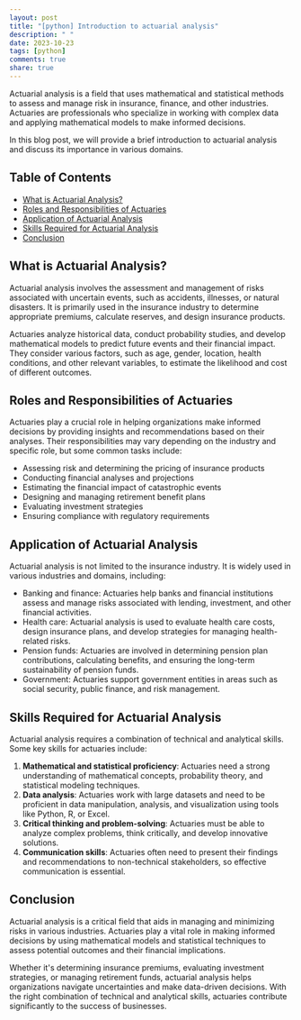 ```yaml
---
layout: post
title: "[python] Introduction to actuarial analysis"
description: " "
date: 2023-10-23
tags: [python]
comments: true
share: true
---
```


Actuarial analysis is a field that uses mathematical and statistical methods to assess and manage risk in insurance, finance, and other industries. Actuaries are professionals who specialize in working with complex data and applying mathematical models to make informed decisions.

In this blog post, we will provide a brief introduction to actuarial analysis and discuss its importance in various domains.

## Table of Contents

- [What is Actuarial Analysis?](#what-is-actuarial-analysis)
- [Roles and Responsibilities of Actuaries](#roles-and-responsibilities-of-actuaries)
- [Application of Actuarial Analysis](#application-of-actuarial-analysis)
- [Skills Required for Actuarial Analysis](#skills-required-for-actuarial-analysis)
- [Conclusion](#conclusion)

## What is Actuarial Analysis?

Actuarial analysis involves the assessment and management of risks associated with uncertain events, such as accidents, illnesses, or natural disasters. It is primarily used in the insurance industry to determine appropriate premiums, calculate reserves, and design insurance products.

Actuaries analyze historical data, conduct probability studies, and develop mathematical models to predict future events and their financial impact. They consider various factors, such as age, gender, location, health conditions, and other relevant variables, to estimate the likelihood and cost of different outcomes.

## Roles and Responsibilities of Actuaries

Actuaries play a crucial role in helping organizations make informed decisions by providing insights and recommendations based on their analyses. Their responsibilities may vary depending on the industry and specific role, but some common tasks include:

- Assessing risk and determining the pricing of insurance products
- Conducting financial analyses and projections
- Estimating the financial impact of catastrophic events
- Designing and managing retirement benefit plans
- Evaluating investment strategies
- Ensuring compliance with regulatory requirements

## Application of Actuarial Analysis

Actuarial analysis is not limited to the insurance industry. It is widely used in various industries and domains, including:

- Banking and finance: Actuaries help banks and financial institutions assess and manage risks associated with lending, investment, and other financial activities.
- Health care: Actuarial analysis is used to evaluate health care costs, design insurance plans, and develop strategies for managing health-related risks.
- Pension funds: Actuaries are involved in determining pension plan contributions, calculating benefits, and ensuring the long-term sustainability of pension funds.
- Government: Actuaries support government entities in areas such as social security, public finance, and risk management.

## Skills Required for Actuarial Analysis

Actuarial analysis requires a combination of technical and analytical skills. Some key skills for actuaries include:

1. **Mathematical and statistical proficiency**: Actuaries need a strong understanding of mathematical concepts, probability theory, and statistical modeling techniques.
2. **Data analysis**: Actuaries work with large datasets and need to be proficient in data manipulation, analysis, and visualization using tools like Python, R, or Excel.
3. **Critical thinking and problem-solving**: Actuaries must be able to analyze complex problems, think critically, and develop innovative solutions.
4. **Communication skills**: Actuaries often need to present their findings and recommendations to non-technical stakeholders, so effective communication is essential.

## Conclusion

Actuarial analysis is a critical field that aids in managing and minimizing risks in various industries. Actuaries play a vital role in making informed decisions by using mathematical models and statistical techniques to assess potential outcomes and their financial implications.

Whether it's determining insurance premiums, evaluating investment strategies, or managing retirement funds, actuarial analysis helps organizations navigate uncertainties and make data-driven decisions. With the right combination of technical and analytical skills, actuaries contribute significantly to the success of businesses.